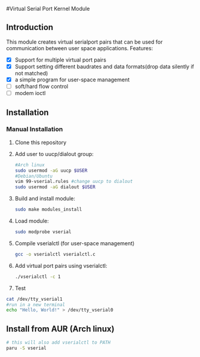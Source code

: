 #Virtual Serial Port Kernel Module

## Introduction

This module creates virtual serialport pairs that can be used for communication between user space applications.
Features:

- [x] Support for multiple virtual port pairs
- [x] Support setting different baudrates and data formats(drop data silently if not matched)
- [x] a simple program for user-space management
- [ ] soft/hard flow control
- [ ] modem ioctl

## Installation

### Manual Installation

1. Clone this repository

2. Add user to uucp/dialout group:

   ```bash
   #Arch linux
   sudo usermod -aG uucp $USER
   #Debian/Ubuntu
   vim 99-vserial.rules #change uucp to dialout
   sudo usermod -aG dialout $USER
   ```

3. Build and install module:

   ```bash
   sudo make modules_install
   ```

4. Load module:

   ```bash
   sudo modprobe vserial
   ```

5. Compile vserialctl (for user-space management)

   ```bash
   gcc -o vserialctl vserialctl.c
   ```

6. Add virtual port pairs using vserialctl:

   ```bash
   ./vserialctl -c 1
   ```

7. Test

  ```bash
  cat /dev/tty_vserial1
  #run in a new terminal
  echo "Hello, World!" > /dev/tty_vserial0
  ```

## Install from AUR (Arch linux)

  ```bash
  # this will also add vserialctl to PATH
  paru -S vserial
  ```
